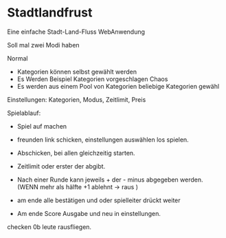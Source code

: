 # Stadtlandfrust
Eine einfache Stadt-Land-Fluss WebAnwendung


Soll mal zwei Modi haben

Normal
  - Kategorien können selbst gewählt werden
  - Es Werden Beispiel Kategorien vorgeschlagen
Chaos
  - Es werden aus einem Pool von Kategorien beliebige Kategorien gewähl

Einstellungen: Kategorien, Modus, Zeitlimit, Preis

Spielablauf:
  - Spiel auf machen
  - freunden link schicken, einstellungen auswählen los spielen.
  - Abschicken, bei allen gleichzeitig starten.
  - Zeitlimit oder erster der abgibt.

  - Nach einer Runde kann  jeweils + der - minus abgegeben werden.
    (WENN mehr als hälfte +1 ablehnt -> raus )
  - am ende alle bestätigen und oder spielleiter drückt weiter
  - Am ende Score Ausgabe und neu in einstellungen.



 

checken 0b leute rausfliegen.
